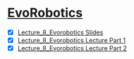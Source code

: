 # [EvoRobotics]()

- [x] [Lecture_8_Evorobotics Slides](https://canvas.sussex.ac.uk/courses/31028/modules#:~:text=lecture_8_AS2025_evorobotics.pdf)
- [x] [Lecture_8_Evorobotics Lecture Part 1](https://sussex.cloud.panopto.eu/Panopto/Pages/Viewer.aspx?id=d0396e08-296e-43f8-9bc6-b2b300d7b526)
- [x] [Lecture_8_Evorobotics Lecture Part 2](https://sussex.cloud.panopto.eu/Panopto/Pages/Viewer.aspx?id=f13df48d-735a-41f0-8dcf-b2b9008d35bb)
